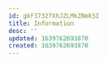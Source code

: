 ```yaml
---
id: gkF37327XhJZLMkZNmkSI
title: Information
desc: ''
updated: 1639762693870
created: 1639762693870
---
```



